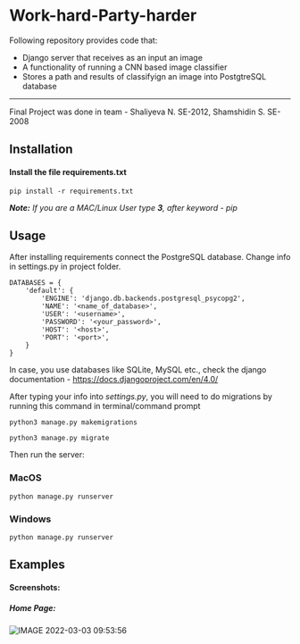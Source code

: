 # Work-hard-Party-harder

Following repository provides code that:

- Django server that receives as an input an image
- A functionality of running a CNN based image classifier
- Stores a path and results of classifyign an image into PostgtreSQL database
______________________________________________________________________________________________

Final Project was done in team - Shaliyeva N. SE-2012, Shamshidin S. SE-2008

## Installation
#### Install the file requirements.txt 
```
pip install -r requirements.txt
```

***Note:** If you are a MAC/Linux User type **3**, after keyword - pip*

## Usage
After installing requirements connect the PostgreSQL database.
Change info in settings.py in project folder. 
```
DATABASES = {
    'default': {
        'ENGINE': 'django.db.backends.postgresql_psycopg2',
        'NAME': '<name_of_database>',
        'USER': '<username>',
        'PASSWORD': '<your_password>',
        'HOST': '<host>',
        'PORT': '<port>',
    }
}
```
In case, you use databases like SQLite, MySQL etc., check the django documentation - https://docs.djangoproject.com/en/4.0/

After typing your info into _settings.py_, you will need to do migrations by running this command in terminal/command prompt
```
python3 manage.py makemigrations
```

```
python3 manage.py migrate
```

Then run the server:

### MacOS
```
python manage.py runserver
```

### Windows
```
python manage.py runserver
```

## Examples
#### Screenshots:

##### Home Page:

![IMAGE 2022-03-03 09:53:56](https://user-images.githubusercontent.com/82763714/156493110-034f24fc-4738-49de-b12f-abb5534f2565.jpg)

